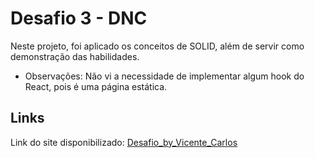 # Desafio 3 - DNC

Neste projeto, foi aplicado os conceitos de SOLID, além de servir como demonstração das habilidades.

- Observações: Não vi a necessidade de implementar algum hook do React, pois é uma página estática.

## Links

Link do site disponibilizado: [Desafio_by_Vicente_Carlos](https://master--desafio-3-dnc-by-vicente.netlify.app/)